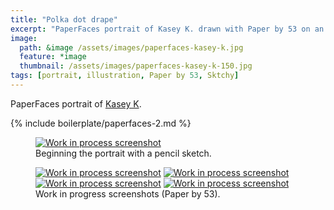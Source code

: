```yaml
---
title: "Polka dot drape"
excerpt: "PaperFaces portrait of Kasey K. drawn with Paper by 53 on an iPad."
image: 
  path: &image /assets/images/paperfaces-kasey-k.jpg 
  feature: *image
  thumbnail: /assets/images/paperfaces-kasey-k-150.jpg
tags: [portrait, illustration, Paper by 53, Sktchy]
---
```


PaperFaces portrait of <a href="http://sktchy.com/mKWI5D">Kasey K</a>.

{% include boilerplate/paperfaces-2.md %}

<figure>
	<a href="/assets/images/paperfaces-kasey-k-process-1-lg.jpg"><img src="/assets/images/paperfaces-kasey-k-process-1-750.jpg" alt="Work in process screenshot"></a>
	<figcaption>Beginning the portrait with a pencil sketch.</figcaption>
</figure>

<figure class="half">
	<a href="/assets/images/paperfaces-kasey-k-process-2-lg.jpg"><img src="/assets/images/paperfaces-kasey-k-process-2-600.jpg" alt="Work in process screenshot"></a>
	<a href="/assets/images/paperfaces-kasey-k-process-3-lg.jpg"><img src="/assets/images/paperfaces-kasey-k-process-3-600.jpg" alt="Work in process screenshot"></a>
	<a href="/assets/images/paperfaces-kasey-k-process-4-lg.jpg"><img src="/assets/images/paperfaces-kasey-k-process-4-600.jpg" alt="Work in process screenshot"></a>
	<a href="/assets/images/paperfaces-kasey-k-process-5-lg.jpg"><img src="/assets/images/paperfaces-kasey-k-process-5-600.jpg" alt="Work in process screenshot"></a>
	<figcaption>Work in progress screenshots (Paper by 53).</figcaption>
</figure>
